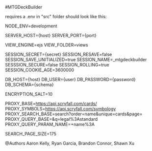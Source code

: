 #MTGDeckBuilder


requires a .env in "src" folder should look like this:

NODE_ENV=development

SERVER_HOST={host}
SERVER_PORT={port}

VIEW_ENGINE=ejs
VIEW_FOLDER=views

SESSION_SECRET={secret}
SESSION_RESAVE=false
SESSION_SAVE_UNITIALIZED=true
SESSION_NAME=_mtgdeckbuilder
SESSSION_SECURE=false
SESSION_ROLLING=true
SESSION_COOKIE_AGE=3600000

DB_HOST={host}
DB_USER={user}
DB_PASSWORD={password}
DB_SCHEMA={schema}

ENCRYPTION_SALT=10

PROXY_BASE=https://api.scryfall.com/cards/
PROXY_SYMBOLS=https://api.scryfall.com/symbology
PROXY_SEARCH_BASE=search?order=name&unique=cards&page=
PROXY_QUERY_BASE=&q=legal%3Astandard
PROXY_QUERY_PARAM_NAME=+name%3A

SEARCH_PAGE_SIZE=175

@Authors
Aaron Kelly, Ryan Garcia, Brandon Connor, Shawn Xu
